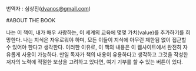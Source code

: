 번역자 : 심상진(dyanos@gmail.com)

#ABOUT THE BOOK

나는 이 책이, 내가 매우 사랑하는, 이 세계의 교육에 몇몇 가치(value)를 추가하기를 희망한다.
나는 지식은 자유로워야 하며, 모든 이들이 지식에 아무런 제한됨 없이 접근할 수 있어야 한다고 생각한다.
이러한 이유로, 이 책의 내용은 이 웹사이트에서 완전히 자유롭게 사용이 가능하다. 
만일 독자가 책의 내용이 유용하다고 생각하고 그것을 작성한 저자의 노력에 적절한 보상을 고려하고 있다면, 여기 기부를 할 수 있는 버튼이 있다.
